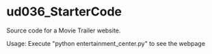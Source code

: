 # ud036_StarterCode
Source code for a Movie Trailer website.

Usage:
Execute "python entertainment_center.py" to see the webpage
